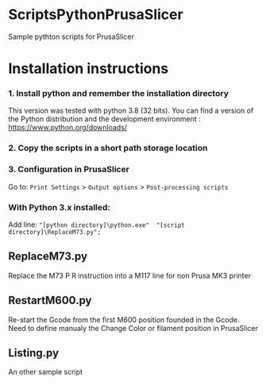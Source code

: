 # ScriptsPythonPrusaSlicer
Sample pythton scripts for PrusaSlicer

# Installation instructions

### 1. Install python and remember the installation directory 
This version was tested with python 3.8 (32 bits).
You can find a version of the Python distribution and the development environment : https://www.python.org/downloads/

### 2. Copy the scripts in a short path storage location

### 3. Configuration in PrusaSlicer 
Go to: `Print Settings` > `Output options` > `Post-processing scripts`

### With Python 3.x installed:
Add line: `"[python directory]\python.exe"  "[script directory]\ReplaceM73.py";`


ReplaceM73.py
--

Replace the M73 P R instruction into a M117 line for non Prusa MK3 printer

RestartM600.py
--

Re-start the Gcode from the first M600 position founded in the Gcode. Need to define manualy the Change Color or filament position in PrusaSlicer

Listing.py
--

An other sample script
